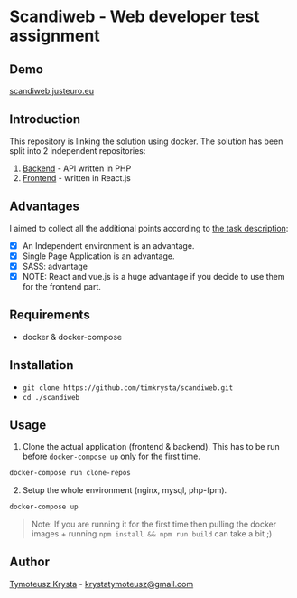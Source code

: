 # Scandiweb - Web developer test assignment

## Demo
[scandiweb.justeuro.eu](https://scandiweb.justeuro.eu:8080)

## Introduction
This repository is linking the solution using docker. The solution has been split into 2 independent repositories:
1. [Backend](https://github.com/timkrysta/scandiweb-backend) - API written in PHP
2. [Frontend](https://github.com/timkrysta/scandiweb-frontend) - written in React.js

## Advantages
I aimed to collect all the additional points according to [the task description](https://scandiweb.notion.site/Mid-senior-Senior-Web-Developer-test-assignment-fc010735ac5844069265012939995da3):
- [x] An Independent environment is an advantage.
- [x] Single Page Application is an advantage.
- [x] SASS: advantage
- [x] NOTE: React and vue.js is a huge advantage if you decide to use them for the frontend part.

## Requirements
- docker & docker-compose

## Installation
- `git clone https://github.com/timkrysta/scandiweb.git`
- `cd ./scandiweb`

## Usage
1. Clone the actual application (frontend & backend). This has to be run before `docker-compose up` only for the first time.
  ```sh
  docker-compose run clone-repos
  ```
2. Setup the whole environment (nginx, mysql, php-fpm).
  ```sh
  docker-compose up
  ```

> Note: If you are running it for the first time then pulling the docker images + running `npm install && npm run build` can take a bit ;)

## Author
[Tymoteusz Krysta](https://www.linkedin.com/in/tim-krysta/) - krystatymoteusz@gmail.com

